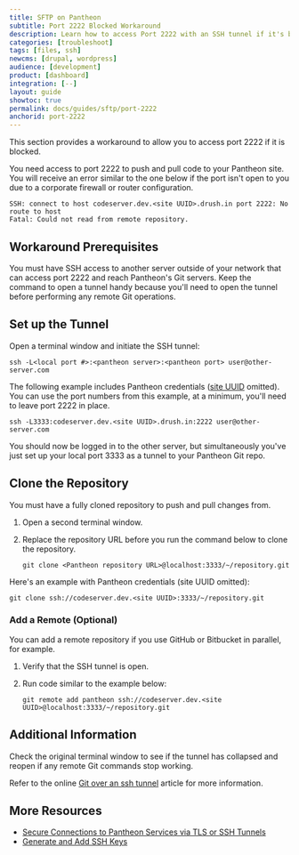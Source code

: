 ```yaml
---
title: SFTP on Pantheon
subtitle: Port 2222 Blocked Workaround
description: Learn how to access Port 2222 with an SSH tunnel if it's blocked.
categories: [troubleshoot]
tags: [files, ssh]
newcms: [drupal, wordpress]
audience: [development]
product: [dashboard]
integration: [--]
layout: guide
showtoc: true
permalink: docs/guides/sftp/port-2222
anchorid: port-2222
---
```


This section provides a workaround to allow you to access port 2222 if it is blocked.

You need access to port 2222 to push and pull code to your Pantheon site. You will receive an error similar to the one below if the port isn't open to you due to a corporate firewall or router configuration.

```none
SSH: connect to host codeserver.dev.<site UUID>.drush.in port 2222: No route to host
Fatal: Could not read from remote repository.
```

## Workaround Prerequisites

You must have SSH access to another server outside of your network that can access port 2222 and reach Pantheon's Git servers. Keep the command to open a tunnel handy because you'll need to open the tunnel before performing any remote Git operations.

## Set up the Tunnel

Open a terminal window and initiate the SSH tunnel:

```bash{promptUser: user}
ssh -L<local port #>:<pantheon server>:<pantheon port> user@other-server.com
```

The following example includes Pantheon credentials ([site UUID](/guides/account-mgmt/workspace-sites-teams/sites#retrieve-the-site-uuid) omitted). You can use the port numbers from this example, at a minimum, you'll need to leave port 2222 in place.

```bash{promptUser: user}
ssh -L3333:codeserver.dev.<site UUID>.drush.in:2222 user@other-server.com
```

You should now be logged in to the other server, but simultaneously you've just set up your local port 3333 as a tunnel to your Pantheon Git repo.

## Clone the Repository

You must have a fully cloned repository to push and pull changes from.

1. Open a second terminal window.

1. Replace the repository URL before you run the command below to clone the repository.

    ```bash{promptUser: user}
    git clone <Pantheon repository URL>@localhost:3333/~/repository.git
    ```

Here's an example with Pantheon credentials (site UUID omitted):

```bash{promptUser: user}
git clone ssh://codeserver.dev.<site UUID>:3333/~/repository.git
```

### Add a Remote (Optional)

You can add a remote repository if you use GitHub or Bitbucket in parallel, for example.

1. Verify that the SSH tunnel is open.

1. Run code similar to the example below:

    ```bash{promptUser: user}
    git remote add pantheon ssh://codeserver.dev.<site UUID>@localhost:3333/~/repository.git
    ```

## Additional Information

Check the original terminal window to see if the tunnel has collapsed and reopen if any remote Git commands stop working.

Refer to the online [Git over an ssh tunnel](https://randyfay.com/content/git-over-ssh-tunnel-through-firewall-or-vpn) article for more information.


## More Resources

- [Secure Connections to Pantheon Services via TLS or SSH Tunnels](/guides/secure-development/ssh-tunnels)
- [Generate and Add SSH Keys](/ssh-keys)